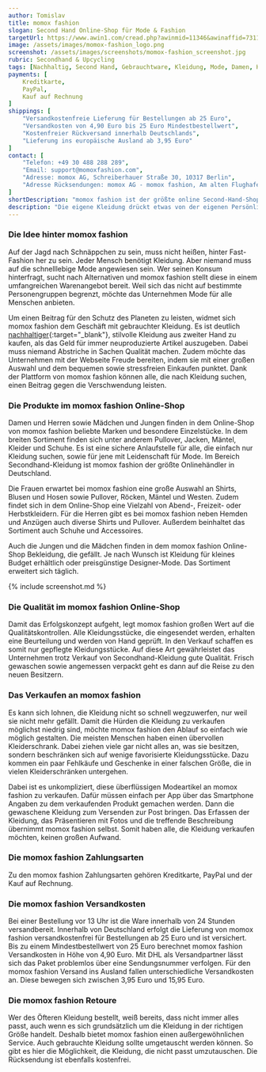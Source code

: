 ```yaml
---
author: Tomislav
title: momox fashion
slogan: Second Hand Online-Shop für Mode & Fashion
targetUrl: https://www.awin1.com/cread.php?awinmid=11346&awinaffid=731132
image: /assets/images/momox-fashion_logo.png
screenshot: /assets/images/screenshots/momox-fashion_screenshot.jpg
rubric: Secondhand & Upcycling
tags: [Nachhaltig, Second Hand, Gebrauchtware, Kleidung, Mode, Damen, Herren, Fashion]
payments: [
    Kreditkarte,
    PayPal,
    Kauf auf Rechnung
]
shippings: [
    "Versandkostenfreie Lieferung für Bestellungen ab 25 Euro",
    "Versandkosten von 4,90 Euro bis 25 Euro Mindestbestellwert",
    "Kostenfreier Rückversand innerhalb Deutschlands",
    "Lieferung ins europäische Ausland ab 3,95 Euro"
]
contact: [
    "Telefon: +49 30 488 288 289",
    "Email: support@momoxfashion.com",
    "Adresse: momox AG, Schreiberhauer Straße 30, 10317 Berlin",
    "Adresse Rücksendungen: momox AG - momox fashion, Am alten Flughafen 1, 04356 Leipzig"
]
shortDescription: "momox fashion ist der größte online Second-Hand-Shop Deutschlands, in dem gebrauchte Kleidung für Damen, Männer und Kinder sowie Accessoires angeboten werden."
description: "Die eigene Kleidung drückt etwas von der eigenen Persönlichkeit aus. Deshalb wünschen sich viele, den Kleiderschrank ganz individuell zu füllen. Dafür muss aber niemand auf kurzlebige Mode und Fast-Fashion zurückgreifen. Den eigenen Stil zu tragen und Trends zu verfolgen gelingt auch mit der Secondhand-Kleidung von momox fashion."
---
```


### Die Idee hinter momox fashion

Auf der Jagd nach Schnäppchen zu sein, muss nicht heißen, hinter Fast-Fashion her zu sein. Jeder Mensch benötigt Kleidung. Aber niemand muss auf die schnelllebige Mode angewiesen sein. Wer seinen Konsum hinterfragt, sucht nach Alternativen und momox fashion stellt diese in einem umfangreichen Warenangebot bereit. Weil sich das nicht auf bestimmte Personengruppen begrenzt, möchte das Unternehmen Mode für alle Menschen anbieten.

Um einen Beitrag für den Schutz des Planeten zu leisten, widmet sich momox fashion dem Geschäft mit gebrauchter Kleidung. Es ist deutlich [nachhaltiger](https://www.momoxfashion.com/de/nachhaltigkeit){:target="_blank"}, stilvolle Kleidung aus zweiter Hand zu kaufen, als das Geld für immer neuproduzierte Artikel auszugeben. Dabei muss niemand Abstriche in Sachen Qualität machen. Zudem möchte das Unternehmen mit der Webseite Freude bereiten, indem sie mit einer großen Auswahl und dem bequemen sowie stressfreien Einkaufen punktet. Dank der Plattform von momox fashion können alle, die nach Kleidung suchen, einen Beitrag gegen die Verschwendung leisten.

### Die Produkte im momox fashion Online-Shop

Damen und Herren sowie Mädchen und Jungen finden in dem Online-Shop von momox fashion beliebte Marken und besondere Einzelstücke. In dem breiten Sortiment finden sich unter anderem Pullover, Jacken, Mäntel, Kleider und Schuhe. Es ist eine sichere Anlaufstelle für alle, die einfach nur Kleidung suchen, sowie für jene mit Leidenschaft für Mode. Im Bereich Secondhand-Kleidung ist momox fashion der größte Onlinehändler in Deutschland.

Die Frauen erwartet bei momox fashion eine große Auswahl an Shirts, Blusen und Hosen sowie Pullover, Röcken, Mäntel und Westen. Zudem findet sich in dem Online-Shop eine Vielzahl von Abend-, Freizeit- oder Herbstkleidern. Für die Herren gibt es bei momox fashion neben Hemden und Anzügen auch diverse Shirts und Pullover. Außerdem beinhaltet das Sortiment auch Schuhe und Accessoires.

Auch die Jungen und die Mädchen finden in dem momox fashion Online-Shop Bekleidung, die gefällt. Je nach Wunsch ist Kleidung für kleines Budget erhältlich oder preisgünstige Designer-Mode. Das Sortiment erweitert sich täglich.

{% include screenshot.md %}

### Die Qualität im momox fashion Online-Shop

Damit das Erfolgskonzept aufgeht, legt momox fashion großen Wert auf die Qualitätskontrollen. Alle Kleidungsstücke, die eingesendet werden, erhalten eine Beurteilung und werden von Hand geprüft. In den Verkauf schaffen es somit nur gepflegte Kleidungsstücke. Auf diese Art gewährleistet das Unternehmen trotz Verkauf von Secondhand-Kleidung gute Qualität. Frisch gewaschen sowie angemessen verpackt geht es dann auf die Reise zu den neuen Besitzern.

### Das Verkaufen an momox fashion

Es kann sich lohnen, die Kleidung nicht so schnell wegzuwerfen, nur weil sie nicht mehr gefällt. Damit die Hürden die Kleidung zu verkaufen möglichst niedrig sind, möchte momox fashion den Ablauf so einfach wie möglich gestalten. Die meisten Menschen haben einen übervollen Kleiderschrank. Dabei ziehen viele gar nicht alles an, was sie besitzen, sondern beschränken sich auf wenige favorisierte Kleidungsstücke. Dazu kommen ein paar Fehlkäufe und Geschenke in einer falschen Größe, die in vielen Kleiderschränken untergehen.

Dabei ist es unkompliziert, diese überflüssigen Modeartikel an momox fashion zu verkaufen. Dafür müssen einfach per App über das Smartphone Angaben zu dem verkaufenden Produkt gemachen werden. Dann die gewaschene Kleidung zum Versenden zur Post bringen. Das Erfassen der Kleidung, das Präsentieren mit Fotos und die treffende Beschreibung übernimmt momox fashion selbst. Somit haben alle, die Kleidung verkaufen möchten, keinen großen Aufwand.

### Die momox fashion Zahlungsarten

Zu den momox fashion Zahlungsarten gehören Kreditkarte, PayPal und der Kauf auf Rechnung.

### Die momox fashion Versandkosten

Bei einer Bestellung vor 13 Uhr ist die Ware innerhalb von 24 Stunden versandbereit. Innerhalb von Deutschland erfolgt die Lieferung von momox fashion versandkostenfrei für Bestellungen ab 25 Euro und ist versichert. Bis zu einem Mindestbestellwert von 25 Euro berechnet momox fashion Versandkosten in Höhe von 4,90 Euro. Mit DHL als Versandpartner lässt sich das Paket problemlos über eine Sendungsnummer verfolgen. Für den momox fashion Versand ins Ausland fallen unterschiedliche Versandkosten an. Diese bewegen sich zwischen 3,95 Euro und 15,95 Euro.

### Die momox fashion Retoure

Wer des Öfteren Kleidung bestellt, weiß bereits, dass nicht immer alles passt, auch wenn es sich grundsätzlich um die Kleidung in der richtigen Größe handelt. Deshalb bietet momox fashion einen außergewöhnlichen Service. Auch gebrauchte Kleidung sollte umgetauscht werden können. So gibt es hier die Möglichkeit, die Kleidung, die nicht passt umzutauschen. Die Rücksendung ist ebenfalls kostenfrei.